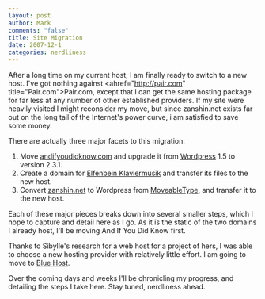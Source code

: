 ```yaml
--- 
layout: post
author: Mark
comments: "false"
title: Site Migration
date: 2007-12-1
categories: nerdliness
---
```

After a long time on my current host, I am finally ready to switch to a new host.  I've got nothing against <ahref="http://pair.com" title="Pair.com">Pair.com</a>, except that I can get the same hosting package for far less at any number of other established providers.  If my site were heavily visited I might reconsider my move, but since zanshin.net exists far out on the long tail of the Internet's power curve, i am satisfied to save some money.

There are actually three major facets to this migration:
<ol>
<li>Move <a href="http://andifyoudidknow.com" title="And If You Did Know">andifyoudidknow.com</a> and upgrade it from <a href="http://wordpress.org" title="Wordpress">Wordpress</a> 1.5 to version 2.3.1.</li>
<li>Create a domain for <a href="http://zanshin.net/klaviermusik" title="Elfenbein Klaviermusik">Elfenbein Klaviermusik</a> and transfer its files to the new host.</li>
<li>Convert <a href="http://zanshin.net" title="Zanshin.net">zanshin.net</a> to Wordpress from <a href="http://moveabletype.org" title="MoveableType">MoveableType</a>, and transfer it to the new host.</li>
</ol>

Each of these major pieces breaks down into several smaller steps, which I hope to capture and detail here as I go.  As it is the static of the two domains I already host, I'll be moving And If You Did Know first.

Thanks to Sibylle's research for a web host for a project of hers, I was able to choose a new hosting provider with relatively little effort.  I am going to move to <a href="http://bluehost.com" title="Blue Host">Blue Host</a>.

Over the coming days and weeks I'll be chronicling my progress, and detailing the steps I take here.  Stay tuned, nerdliness ahead.
